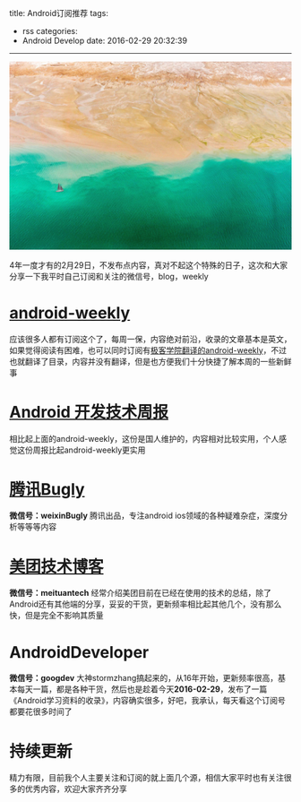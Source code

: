 title: Android订阅推荐
tags:
  - rss
categories:
  - Android Develop
date: 2016-02-29 20:32:39
---

![](/img/Momentum/201602292033.jpg)

4年一度才有的2月29日，不发布点内容，真对不起这个特殊的日子，这次和大家分享一下我平时自己订阅和关注的微信号，blog，weekly

<!-- more -->

# [android-weekly](http://androidweekly.net/)

应该很多人都有订阅这个了，每周一保，内容绝对前沿，收录的文章基本是英文，如果觉得阅读有困难，也可以同时订阅有[极客学院翻译的android-weekly](http://wiki.jikexueyuan.com/project/android-weekly/)，不过也就翻译了目录，内容并没有翻译，但是也方便我们十分快捷了解本周的一些新鲜事

# [Android 开发技术周报](http://www.androidweekly.cn/)

相比起上面的android-weekly，这份是国人维护的，内容相对比较实用，个人感觉这份周报比起android-weekly更实用


# [腾讯Bugly](http://bugly.qq.com/bbs/portal.php)

**微信号：weixinBugly** 腾讯出品，专注android ios领域的各种疑难杂症，深度分析等等等内容

# [美团技术博客](http://tech.meituan.com/)

**微信号：meituantech** 经常介绍美团目前在已经在使用的技术的总结，除了Android还有其他端的分享，妥妥的干货，更新频率相比起其他几个，没有那么快，但是完全不影响其质量

# AndroidDeveloper

**微信号：googdev** 大神stormzhang搞起来的，从16年开始，更新频率很高，基本每天一篇，都是各种干货，然后也是趁着今天**2016-02-29**，发布了一篇《Android学习资料的收录》，内容确实很多，好吧，我承认，每天看这个订阅号都要花很多时间了

# 持续更新

精力有限，目前我个人主要关注和订阅的就上面几个源，相信大家平时也有关注很多的优秀内容，欢迎大家齐齐分享